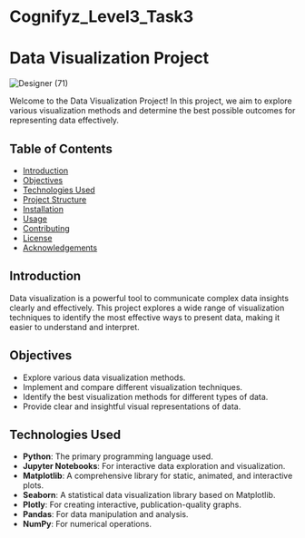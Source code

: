 # Cognifyz_Level3_Task3

# Data Visualization Project

![Designer (71)](https://github.com/rkk96/Cognifyz_Level3_Task1/assets/166745361/2b97fcd0-42a3-4f56-add3-e2bfe949de72)


Welcome to the Data Visualization Project! In this project, we aim to explore various visualization methods and determine the best possible outcomes for representing data effectively.

## Table of Contents
- [Introduction](#introduction)
- [Objectives](#objectives)
- [Technologies Used](#technologies-used)
- [Project Structure](#project-structure)
- [Installation](#installation)
- [Usage](#usage)
- [Contributing](#contributing)
- [License](#license)
- [Acknowledgements](#acknowledgements)

## Introduction
Data visualization is a powerful tool to communicate complex data insights clearly and effectively. This project explores a wide range of visualization techniques to identify the most effective ways to present data, making it easier to understand and interpret.

## Objectives
- Explore various data visualization methods.
- Implement and compare different visualization techniques.
- Identify the best visualization methods for different types of data.
- Provide clear and insightful visual representations of data.

## Technologies Used
- **Python**: The primary programming language used.
- **Jupyter Notebooks**: For interactive data exploration and visualization.
- **Matplotlib**: A comprehensive library for static, animated, and interactive plots.
- **Seaborn**: A statistical data visualization library based on Matplotlib.
- **Plotly**: For creating interactive, publication-quality graphs.
- **Pandas**: For data manipulation and analysis.
- **NumPy**: For numerical operations.



